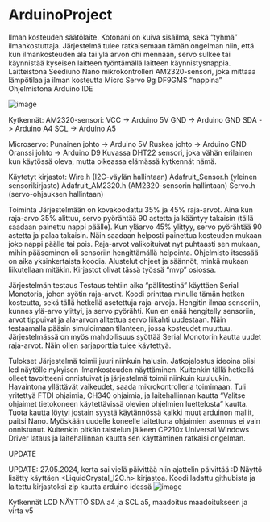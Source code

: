 # ArduinoProject

Ilman kosteuden säätölaite.
Kotonani on kuiva sisäilma, sekä “tyhmä” ilmankostuttaja. Järjestelmä tulee ratkaisemaan
tämän ongelman niin, että kun ilmankosteuden ala tai ylä arvon ohi mennään, servo sulkee
tai käynnistää kyseisen laitteen työntämällä laitteen käynnistysnappia.
Laitteistona Seediuno Nano mikrokontrolleri
AM2320-sensori, joka mittaaa lämpötilaa ja ilman kosteutta
Micro Servo 9g DF9GMS “nappina”
Ohjelmistona Arduino IDE


![image](https://github.com/user-attachments/assets/6a896c7b-f994-4a97-9829-473c7d36c9d2)

Kytkennät:
AM2320-sensori:
VCC -> Arduino 5V
GND -> Arduino GND
SDA -> Arduino A4
SCL -> Arduino A5

Microservo:
Punainen johto -> Arduino 5V
Ruskea johto -> Arduino GND
Oranssi johto -> Arduino D9
Kuvassa DHT22 sensori, joka vähän erilainen kun käytössä oleva, mutta oikeassa elämässä
kytkennät nämä.


Käytetyt kirjastot:
Wire.h (I2C-väylän hallintaan)
Adafruit_Sensor.h (yleinen sensorikirjasto)
Adafruit_AM2320.h (AM2320-sensorin hallintaan)
Servo.h (servo-ohjauksen hallintaan)

Toiminta
Järjestelmään on kovakoodattu 35% ja 45% raja-arvot. Aina kun raja-arvo 35% alittuu, servo
pyörähtää 90 astetta ja kääntyy takaisin (tällä saadaan painettu nappi päälle). Kun yläarvo
45% ylittyy, servo pyörähtää 90 astetta ja palaa takaisin. Näin saadaan helposti painettua
kosteuden mukaan joko nappi päälle tai pois. Raja-arvot valikoituivat nyt puhtaasti sen
mukaan, mihin pääseminen oli sensoriin hengittämällä helpointa.
Ohjelmisto itsessää on aika yksinkertaista koodia. Alustelut ohjeet ja säännöt, minkä
mukaan liikutellaan mitäkin. Kirjastot olivat tässä työssä “mvp” osiossa.


Järjestelmän testaus
Testaus tehtiin aika “pällitestinä” käyttäen Serial Monotoria, johon syötin raja-arvot. Koodi
printtaa minulle tämän hetken kosteutta, sekä tällä hetkellä asetettuja raja-arvoja. Hengitin
ilmaa sensoriin, kunnes ylä-arvo ylittyi, ja servo pyörähti. Kun en enää hengitelly sensoriin,
arvot tippuivat ja ala-arvon alitettua servo liikahti uudestaan. Näin testaamalla pääsin
simuloimaan tilanteen, jossa kosteudet muuttuu. Järjestelmässä on myös mahdollisuus
syöttää Serial Monotorin kautta uudet raja-arvot. Näin ollen sarjaporttia tulee käytettyä.

Tulokset
Järjestelmä toimii juuri niinkuin halusin. Jatkojalostus ideoina olisi led näytölle nykyisen
ilmankosteuden näyttäminen. Kuitenkin tällä hetkellä olleet tavoitteeni onnistuivat ja
järjestelmä toimii niinkuin kuuluukin.
Havaintona yllättävät vaikeudet, saada mikrokontrolleria toimimaan. Tuli yritettyä FTDI
ohjaimia, CH340 ohjaimia, ja laitehallinnan kautta “Valitse ohjaimet tietokoneen käytettävissä
olevien ohjelmien luettelosta” kautta. Tuota kautta löytyi jostain syystä käytännössä kaikki
muut arduinon mallit, paitsi Nano. Myöskään uudelle koneelle laitettuna ohjaimien asennus
ei vain onnistunut. Kuitenkin pitkän taistelun jälkeen CP210x Universal Windows Driver
lataus ja laitehallinnan kautta sen käyttäminen ratkaisi ongelman.



UPDATE

UPDATE: 27.05.2024, kerta sai vielä päivittää niin ajattelin päivittää :D
Näyttö lisätty käyttäen <LiquidCrystal_I2C.h> kirjastoa. Koodi ladattu githubista ja laitettu
kirjastoksi zip kautta arduino idessä
![image](https://github.com/user-attachments/assets/ada6974a-faa9-4f5e-8420-eb3882afce4f)


Kytkennät LCD NÄYTTÖ SDA a4 ja SCL a5, maadoitus maadoitukseen ja virta v5
